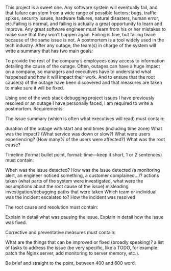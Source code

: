 This project is a sweet one.
Any software system will eventually fail, and that failure can stem from a wide range of possible factors: bugs, traffic spikes, security issues, hardware failures, natural disasters, human error, etc.Failing is normal, and failing is actually a great opportunity to learn and improve. Any great software engineer must learn from his or her mistakes to make sure that they won’t happen again. Failing is fine, but failing twice because of the same issue is not.
A postmortem is a tool widely used in the tech industry. After any outage, the team(s) in charge of the system will write a summary that has two main goals:

To provide the rest of the company’s employees easy access to information detailing the cause of the outage. Often, outages can have a huge impact on a company, so managers and executives have to understand what happened and how it will impact their work.
And to ensure that the root cause(s) of the outage have been discovered and that measures are taken to make sure it will be fixed.

Using one of the web stack debugging project issues I have previously resolved or an outage I have personally faced, I am required to write a postmortem.
Requirements:


The issue summary (which is often what executives will read) must contain:

duration of the outage with start and end times (including time zone)
What was the impact? (What service was down or slow?) What were users experiencing? (How many% of the users were affected?)
What was the root cause?



Timeline (format bullet point, format: time—keep it short, 1 or 2 sentences) must contain:

When was the issue detected?
How was the issue detected (a monitoring alert, an engineer noticed something, a customer complained...)?
actions taken (what parts of the system were investigated, what were the assumptions about the root cause of the issue)
misleading investigation/debugging paths that were taken
Which team or individual was the incident escalated to?
How the incident was resolved



The root cause and resolution must contain:

Explain in detail what was causing the issue.
Explain in detail how the issue was fixed.



Corrective and preventative measures must contain:

What are the things that can be improved or fixed (broadly speaking)?
a list of tasks to address the issue (be very specific, like a TODO, for example: patch the Nginx server, add monitoring to server memory, etc.).



Be brief and straight to the point, between 400 and 600 word. 
